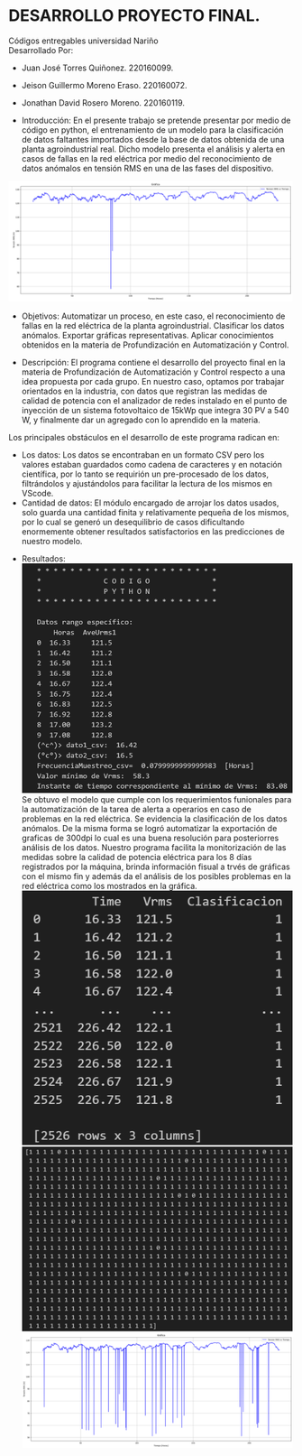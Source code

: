 # DESARROLLO PROYECTO FINAL.                       
Códigos entregables universidad Nariño    
Desarrollado Por:                         
* Juan José Torres Quiñonez. 220160099.            
* Jeison Guillermo Moreno Eraso. 220160072.  
* Jonathan David Rosero Moreno. 220160119.

* Introducción:
En el presente trabajo se pretende presentar por medio de código en python, el entrenamiento de un modelo para la clasificación de datos faltantes importados desde la base de datos obtenida de una planta agroindustrial real. Dicho modelo presenta el análisis y alerta en casos de fallas en la red eléctrica por medio del reconocimiento de datos anómalos en tensión RMS en una de las fases del dispositivo.

![Alt text](imagen5.png)

* Objetivos:
Automatizar un proceso, en este caso, el reconocimiento de fallas en la red eléctrica de la planta agroindustrial.
Clasificar los datos anómalos.
Exportar gráficas representativas.
Aplicar conocimientos obtenidos en la materia de Profundización en Automatización y Control.

* Descripción:
El programa contiene el desarrollo del proyecto final en la materia de Profundización de Automatización y Control respecto a una idea propuesta por cada grupo. En nuestro caso, optamos por trabajar orientados en la industria, con datos que registran las medidas de calidad de potencia con el analizador de redes instalado en el punto de inyección de un sistema fotovoltaico de 15kWp que integra 30 PV a 540 W, y finalmente dar un agregado con lo aprendido en la materia.

Los principales obstáculos en el desarrollo de este programa radican en:
+ Los datos: Los datos se encontraban en un formato CSV pero los valores estaban guardados como cadena de caracteres y en notación científica, por lo tanto se requirión un pre-procesado de los datos, filtrándolos y ajustándolos para facilitar la lectura de los mismos en VScode.
+ Cantidad de datos: El módulo encargado de arrojar los datos usados, solo guarda una cantidad finita y relativamente pequeña de los mismos, por lo cual se generó un desequilibrio de casos dificultando enormemente obtener resultados satisfactorios en las predicciones de nuestro modelo.


* Resultados:
![Alt text](imagen4.png)
Se obtuvo el modelo que cumple con los requerimientos funionales para la automatización de la tarea de alerta a operarios en caso de problemas en la red eléctrica. Se evidencia la clasificación de los datos anómalos.
De la misma forma se logró automatizar la exportación de graficas de 300dpi lo cual es una buena resolución para posteriorres análisis de los datos.
Nuestro programa facilita la monitorización de las medidas sobre la calidad de potencia eléctrica para los 8 días registrados por la máquina, brinda información fisual a trvés de gráficas con el mismo fin y además da el análisis de los posibles problemas en la red eléctrica como los mostrados en la gráfica.
![Alt text](imagen3.png)
![Alt text](imagen2.png)
![Alt text](imagen1.png)